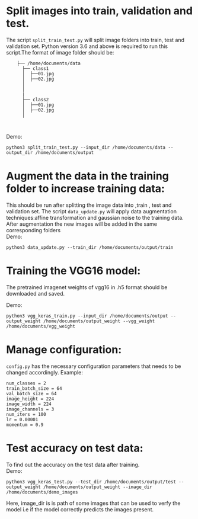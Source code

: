 
# Split images into train, validation and test.
The script `split_train_test.py` will split image folders into train, test and validation set. Python version 3.6 and above is required to run this script.The format of image folder should be:  
```
    ├── /home/documents/data
      ├── class1
      │  ├──01.jpg  
      │  ├──02.jpg
      │
      │     
      |       
      ├── class2 
      │  ├──01.jpg  
      │  ├──02.jpg  
      │      
      
          
```

Demo:    
``` 
python3 split_train_test.py --input_dir /home/documents/data --output_dir /home/documents/output
```

# Augment the data in the training folder to increase training data:
This should be run after splitting the image data into ,train , test and validation set. The script `data_update.py` will apply data augmentation techniques:affine transformation and gaussian noise to the training data. After augmentation the new images will be added in the same corresponding folders  
Demo:    
``` 
python3 data_update.py --train_dir /home/documents/output/train
```

# Training the VGG16 model:
The pretrained imagenet weights of vgg16 in .h5 format should be downloaded and saved.  

Demo:    
``` 
python3 vgg_keras_train.py --input_dir /home/documents/output --output_weight /home/documents/output_weight --vgg_weight /home/documents/vgg_weight
```

# Manage configuration:
`config.py` has the necessary configuration parameters that needs to be changed accordingly. Example:
```
num_classes = 2
train_batch_size = 64
val_batch_size = 64
image_height = 224
image_width = 224
image_channels = 3
num_iters = 100
lr = 0.00001
momentum = 0.9
```
# Test accuracy on test data:
To find out the accuracy on the test data after training.  
Demo:
```
python3 vgg_keras_test.py --test_dir /home/documents/output/test --output_weight /home/documents/output_weight --image_dir /home/documents/demo_images
```
Here, image_dir is is path of some images that can be used to verfy the model i.e if the model correctly predicts the images present.